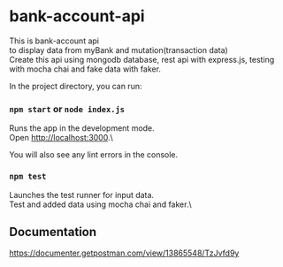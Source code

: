 # bank-account-api
This is bank-account api\
to display data from myBank and mutation(transaction data)\
Create this api using mongodb database, rest api with express.js, testing with mocha chai and fake data with faker.

In the project directory, you can run:

### `npm start` or `node index.js`

Runs the app in the development mode.\
Open [http://localhost:3000](http://localhost:3000).\

You will also see any lint errors in the console.

### `npm test`

Launches the test runner for input data.\
Test and added data using mocha chai and faker.\

## Documentation
https://documenter.getpostman.com/view/13865548/TzJvfd9y
